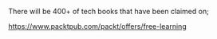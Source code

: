 There will be 400+ of tech books that have been claimed on;

https://www.packtpub.com/packt/offers/free-learning

